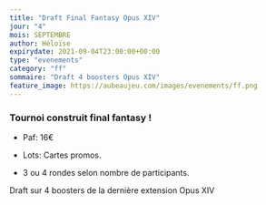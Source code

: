 ```yaml
---
title: "Draft Final Fantasy Opus XIV"
jour: "4"
mois: SEPTEMBRE
author: Héloïse
expirydate: 2021-09-04T23:00:00+00:00
type: "evenements"
category: "ff"
sommaire: "Draft 4 boosters Opus XIV"
feature_image: https://aubeaujeu.com/images/evenements/ff.png
---
```

### Tournoi construit final fantasy !

- Paf: 16€

- Lots: Cartes promos.

- 3 ou 4 rondes selon nombre de participants.

Draft sur 4 boosters de la dernière extension Opus XIV
